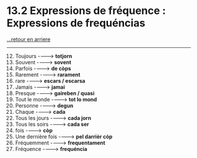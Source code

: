 # 13.2 Expressions de fréquence : Expressions de frequéncias

[...retour en arriere](../../../menu_fiches.md)

---

12. Toujours  ----> **totjorn**
13. Souvent  ----> **sovent**
14. Parfois  ----> **de còps**
15. Rarement  ----> **rarament**
16. rare ----> **escars / escarsa**
17. Jamais  ----> **jamai**
18. Presque ----> **gaireben / quasi**
19. Tout le monde  ----> **tot lo mond**
20. Personne  ----> **degun**
21. Chaque ----> **cada**
22. Tous les jours  ----> **cada jorn**
23. Tous les soirs  ----> **cada ser**
24. fois ----> **còp**
25. Une dernière fois ----> **pel darrièr còp**
26. Fréquemment  ----> **frequentament**
27. Fréquence ----> **frequéncia**